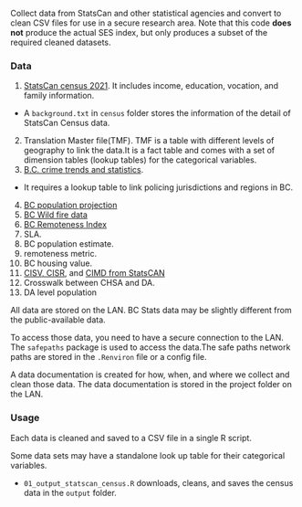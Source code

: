 <!--
Copyright 2025 Province of British Columbia

Licensed under the Apache License, Version 2.0 (the "License");
you may not use this file except in compliance with the License.
You may obtain a copy of the License at

http://www.apache.org/licenses/LICENSE-2.0

Unless required by applicable law or agreed to in writing, software distributed under the License is distributed on an "AS IS" BASIS,
WITHOUT WARRANTIES OR CONDITIONS OF ANY KIND, either express or implied.
See the License for the specific language governing permissions and limitations under the License.
-->


Collect data from StatsCan and other statistical agencies and convert to clean CSV files for use in a secure research area. Note that this code **does not** produce the actual SES index, but only produces a subset of the required cleaned datasets.



### Data

1. [StatsCan census 2021](https://www12.statcan.gc.ca/census-recensement/2021/dp-pd/index-eng.cfm). It includes income, education, vocation, and family information. 
  * A `background.txt` in `census` folder stores the information of the detail of StatsCan Census data.
2. Translation Master file(TMF). TMF is a table with different levels of geography to link the data.It is a fact table and comes with a set of dimension tables (lookup tables) for the categorical variables.  
3. [B.C. crime trends and statistics](https://www2.gov.bc.ca/gov/content/justice/criminal-justice/policing-in-bc/publications-statistics-legislation/crime-police-resource-statistics). 
 * It requires a lookup table to link policing jurisdictions and regions in BC. 
4. [BC population projection](https://bcstats.shinyapps.io/popApp/)
5. [BC Wild fire data](https://www2.gov.bc.ca/gov/content/safety/wildfire-status/about-bcws/wildfire-statistics/wildfire-averages)
6. [BC Remoteness Index](https://www150.statcan.gc.ca/n1/pub/17-26-0001/172600012020001-eng.htm)
7. SLA. 
8. BC population estimate.
9. remoteness metric.
10. BC housing value. 
11. [CISV, CISR](https://www150.statcan.gc.ca/n1/pub/45-20-0001/452000012025001-eng.htm), and [CIMD from StatsCAN](https://www150.statcan.gc.ca/n1/pub/45-20-0001/452000012023001-eng.htm)
12. Crosswalk between CHSA and DA. 
13. DA level population  


All data are stored on the LAN. BC Stats data may be slightly different from the public-available data.  

To access those data, you need to have a secure connection to the LAN. The `safepaths` package is used to access the data.The safe paths network paths are stored in the `.Renviron` file or a config file.

A data documentation is created for how, when, and where we collect and clean those data. The data documentation is stored in the project folder on the LAN.

### Usage

Each data is cleaned and saved to a CSV file in a single R script. 

Some data sets may have a standalone look up table for their categorical variables. 

* `01_output_statscan_census.R` downloads, cleans, and saves the census data in the `output` folder. 


